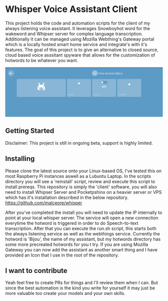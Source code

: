 # Whisper Voice Assistant Client

This project holds the code and automation scripts for the client of my always listening voice assistant. It leverages Snowboyhot word for the wakeword and Whipser server for complex language transcription. Additionally it can be managed using Mozilla Webthing's Gateway portal which is a locally hosted smart home service and integrate's with it's features. The goal of this project is to give an alternative to closed source, cloud based voice asssitant spyware that allows for the customization of hotwords to be whatever you want. 

![Webthings_Sample](/Screenshot_2020-10-19_07:58:00.png)

## Getting Started

Disclaimer: This project is still in ongoing beta, support is highly limited.

## Installing

Please clone the latest source onto your Linux-based OS, I've tested this on most Raspberry Pi instances aswell as a Lubuntu Laptop. In the scripts directory you will see a 'reinstall' script, review and execute this script to install prereqs. This repository is simply the 'client' software, you will also need to install Whipser Server and Pocketpshinx on a heavier server or VPS which has it's installation described in the below repository.
https://github.com/malceore/whisper

After you've completed the install you will need to update the IP internally to point at your local whisper server. The service will open a new connection everytime the hotword is triggered in order to do Speech-to-text transcription. After that you can execute the run.sh script, this starts both the always listening service as well as the webthings service. Currently the hotword is 'Bijou', the name of my assistant, but my hotwords directory has some more precreated hotwords for you t try. If you are using Mozilla Gateway you can now add the assistant as another smart thing and I have provided an Icon that I use in the root of the repository.
 

## I want to contribute

Yeah feel free to create PRs for things and I'll review them when I can. But since the best automation is the kind you write for yourself it may just be more valuable too create your models and your own skills.
